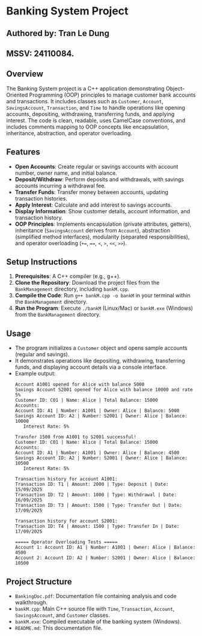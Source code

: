 # Banking System Project
## Authored  by: Tran Le Dung
## MSSV: 24110084.

## Overview
The Banking System project is a C++ application demonstrating Object-Oriented Programming (OOP) principles to manage customer bank accounts and transactions. It includes classes such as `Customer`, `Account`, `SavingsAccount`, `Transaction`, and `Time` to handle operations like opening accounts, depositing, withdrawing, transferring funds, and applying interest. The code is clean, readable, uses CamelCase conventions, and includes comments mapping to OOP concepts like encapsulation, inheritance, abstraction, and operator overloading. 
## Features
- **Open Accounts**: Create regular or savings accounts with account number, owner name, and initial balance.
- **Deposit/Withdraw**: Perform deposits and withdrawals, with savings accounts incurring a withdrawal fee.
- **Transfer Funds**: Transfer money between accounts, updating transaction histories.
- **Apply Interest**: Calculate and add interest to savings accounts.
- **Display Information**: Show customer details, account information, and transaction history.
- **OOP Principles**: Implements encapsulation (private attributes, getters), inheritance (`SavingsAccount` derives from `Account`), abstraction (simplified method interfaces), modularity (separated responsibilities), and operator overloading (`+=`, `==`, `<`, `>`, `<<`, `>>`).

## Setup Instructions
1. **Prerequisites**: A C++ compiler (e.g., g++).
2. **Clone the Repository**: Download the project files from the `BankManagement` directory, including `bankM.cpp`.
3. **Compile the Code**: Run `g++ bankM.cpp -o bankM` in your terminal within the `BankManagement` directory.
4. **Run the Program**: Execute `./bankM` (Linux/Mac) or `bankM.exe` (Windows) from the `BankManagement` directory.

## Usage
- The program initializes a `Customer` object and opens sample accounts (regular and savings).
- It demonstrates operations like depositing, withdrawing, transferring funds, and displaying account details via a console interface.
- Example output:
  ```
  Account A1001 opened for Alice with balance 5000
  Savings Account S2001 opened for Alice with balance 10000 and rate 5%
  Customer ID: C01 | Name: Alice | Total Balance: 15000
  Accounts:
  Account ID: A1 | Number: A1001 | Owner: Alice | Balance: 5000
  Savings Account ID: A2 | Number: S2001 | Owner: Alice | Balance: 10000
     Interest Rate: 5%

  Transfer 1500 from A1001 to S2001 successful!
  Customer ID: C01 | Name: Alice | Total Balance: 15000
  Accounts:
  Account ID: A1 | Number: A1001 | Owner: Alice | Balance: 4500
  Savings Account ID: A2 | Number: S2001 | Owner: Alice | Balance: 10500
     Interest Rate: 5%

  Transaction history for account A1001:
  Transaction ID: T1 | Amount: 2000 | Type: Deposit | Date: 15/09/2025
  Transaction ID: T2 | Amount: 1000 | Type: Withdrawal | Date: 16/09/2025
  Transaction ID: T3 | Amount: 1500 | Type: Transfer Out | Date: 17/09/2025

  Transaction history for account S2001:
  Transaction ID: T4 | Amount: 1500 | Type: Transfer In | Date: 17/09/2025

  ===== Operator Overloading Tests =====
  Account 1: Account ID: A1 | Number: A1001 | Owner: Alice | Balance: 4500
  Account 2: Account ID: A2 | Number: S2001 | Owner: Alice | Balance: 10500
  ```

## Project Structure
- `BankingDoc.pdf`: Documentation file containing analysis and code walkthrough.
- `bankM.cpp`: Main C++ source file with `Time`, `Transaction`, `Account`, `SavingsAccount`, and `Customer` classes.
- `bankM.exe`: Compiled executable of the banking system (Windows).
- `README.md`: This documentation file.

